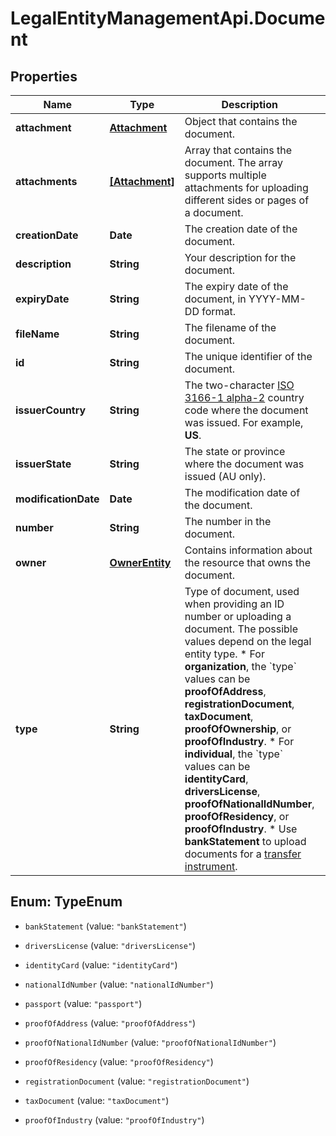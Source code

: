 # LegalEntityManagementApi.Document

## Properties

Name | Type | Description | Notes
------------ | ------------- | ------------- | -------------
**attachment** | [**Attachment**](Attachment.md) | Object that contains the document. | [optional] 
**attachments** | [**[Attachment]**](Attachment.md) | Array that contains the document. The array supports multiple attachments for uploading different sides or pages of a document. | [optional] 
**creationDate** | **Date** | The creation date of the document. | [optional] [readonly] 
**description** | **String** | Your description for the document. | 
**expiryDate** | **String** | The expiry date of the document, in YYYY-MM-DD format. | [optional] 
**fileName** | **String** | The filename of the document. | [optional] 
**id** | **String** | The unique identifier of the document. | [optional] [readonly] 
**issuerCountry** | **String** | The two-character [ISO 3166-1 alpha-2](https://en.wikipedia.org/wiki/ISO_3166-1_alpha-2) country code where the document was issued. For example, **US**. | [optional] 
**issuerState** | **String** | The state or province where the document was issued (AU only). | [optional] 
**modificationDate** | **Date** | The modification date of the document. | [optional] [readonly] 
**number** | **String** | The number in the document. | [optional] 
**owner** | [**OwnerEntity**](OwnerEntity.md) | Contains information about the resource that owns the document. | [optional] 
**type** | **String** | Type of document, used when providing an ID number or uploading a document. The possible values depend on the legal entity type.  * For **organization**, the &#x60;type&#x60; values can be **proofOfAddress**, **registrationDocument**, **taxDocument**, **proofOfOwnership**, or **proofOfIndustry**.  * For **individual**, the &#x60;type&#x60; values can be **identityCard**, **driversLicense**, **proofOfNationalIdNumber**, **proofOfResidency**, or **proofOfIndustry**.  * Use **bankStatement** to upload documents for a [transfer instrument](https://docs.adyen.com/api-explorer/#/legalentity/latest/post/transferInstruments__resParam_id). | 



## Enum: TypeEnum


* `bankStatement` (value: `"bankStatement"`)

* `driversLicense` (value: `"driversLicense"`)

* `identityCard` (value: `"identityCard"`)

* `nationalIdNumber` (value: `"nationalIdNumber"`)

* `passport` (value: `"passport"`)

* `proofOfAddress` (value: `"proofOfAddress"`)

* `proofOfNationalIdNumber` (value: `"proofOfNationalIdNumber"`)

* `proofOfResidency` (value: `"proofOfResidency"`)

* `registrationDocument` (value: `"registrationDocument"`)

* `taxDocument` (value: `"taxDocument"`)

* `proofOfIndustry` (value: `"proofOfIndustry"`)




